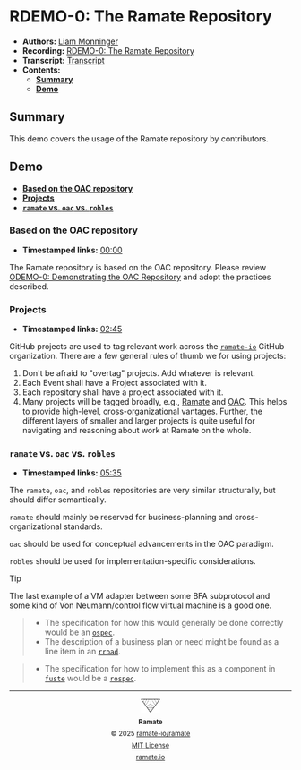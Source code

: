 # RDEMO-0: The Ramate Repository
- **Authors:** [Liam Monninger](mailto:liam@ramate.io)
- **Recording:** [RDEMO-0: The Ramate Repository](https://www.loom.com/share/41360faceca24d96af5909a568c8eec1?sid=e57bf9bc-5590-4d3c-8eaf-44c6a99cb3a1)
- **Transcript:** [Transcript](./Transcript.md)
- **Contents:**
  - **[Summary](#summary)**
  - **[Demo](#demo)**

## Summary
This demo covers the usage of the Ramate repository by contributors.

## Demo

- **[Based on the OAC repository](#based-on-the-oac-repository)**
- **[Projects](#projects)**
- **[`ramate` vs. `oac` vs. `robles`](#ramate-vs-oac-vs-robles)**

### Based on the OAC repository
- **Timestamped links:** [00:00](https://www.loom.com/share/41360faceca24d96af5909a568c8eec1?sid=2da347ca-bcff-46d8-8e26-2bc117caef81)

The Ramate repository is based on the OAC repository. Please review [ODEMO-0: Demonstrating the OAC Repository](https://github.com/ramate-io/oac/tree/main/odemo/oera-000-000-000-dulan/odemo-000-000-000) and adopt the practices described.

### Projects
- **Timestamped links:** [02:45](https://www.loom.com/share/41360faceca24d96af5909a568c8eec1?t=175&sid=2da347ca-bcff-46d8-8e26-2bc117caef81)

GitHub projects are used to tag relevant work across the [`ramate-io`](https://github.com/orgs/ramate-io/projects) GitHub organization. There are a few general rules of thumb we for using projects:

1. Don't be afraid to "overtag" projects. Add whatever is relevant.
2. Each Event shall have a Project associated with it.
3. Each repository shall have a project associated with it.
4. Many projects will be tagged broadly, e.g., [Ramate](https://github.com/orgs/ramate-io/projects/2) and [OAC](https://github.com/orgs/ramate-io/projects/1). This helps to provide high-level, cross-organizational vantages. Further, the different layers of smaller and larger projects is quite useful for navigating and reasoning about work at Ramate on the whole.

### `ramate` vs. `oac` vs. `robles`
- **Timestamped links:** [05:35](https://www.loom.com/share/41360faceca24d96af5909a568c8eec1?t=335&sid=1cf57144-c9b1-49c3-a827-2ae1bd466b64)

The `ramate`, `oac`, and `robles` repositories are very similar structurally, but should differ semantically.

`ramate` should mainly be reserved for business-planning and cross-organizational standards.

`oac` should be used for conceptual advancements in the OAC paradigm.

`robles` should be used for implementation-specific considerations.

> [!TIP]
> The last example of a VM adapter between some BFA subprotocol and some kind of Von Neumann/control flow virtual machine is a good one.
>
<!-- ltex: enabled=false -->
> - The specification for how this would generally be done correctly would be an [`ospec`](https://www.loom.com/share/41360faceca24d96af5909a568c8eec1?t=335&sid=1cf57144-c9b1-49c3-a827-2ae1bd466b64).
> - The description of a business plan or need might be found as a line item in an [`rroad`](https://github.com/ramate-io/ramate/tree/main/rroad).
<!-- ltex: enabled=true -->
> - The specification for how to implement this as a component in [`fuste`](https://github.com/ramate-io/fuste) would be a [`rospec`](https://github.com/ramate-io/robles/tree/main/rospec).

<!--RAMATE FOOTER: DO NOT REMOVE THIS LINE-->
---

<div align="center">
  <a href="https://github.com/ramate-io/oac">
    <picture>
      <source srcset="/assets/ramate-inverted-transparent.png" media="(prefers-color-scheme: dark)">
      <img height="24" src="/assets/ramate-transparent.png" alt="Ramate"/>
    </picture>
  </a>
  <br/>
  <sub>
    <b>Ramate</b>
    <br/>
    &copy; 2025 <a href="https://github.com/ramate-io/ramate">ramate-io/ramate</a>
    <br/>
    <a href="https://github.com/ramate-io/ramate/blob/main/LICENSE">MIT License</a>
    <br/>
    <a href="https://www.ramate.io">ramate.io</a>
  </sub>
</div>

